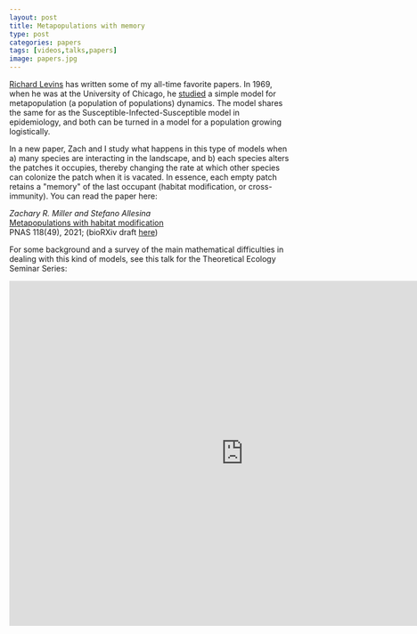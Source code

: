 ```yaml
---
layout: post
title: Metapopulations with memory
type: post
categories: papers
tags: [videos,talks,papers]
image: papers.jpg
---
```


[Richard Levins](https://stefanoallesina.github.io/richard-levins-1930-2016) has written some of my all-time favorite papers. In 1969, when he was at the University of Chicago, he [studied](https://academic.oup.com/ae/article-abstract/15/3/237/255899) a simple model for metapopulation (a population of populations) dynamics. The model shares the same for as the Susceptible-Infected-Susceptible model in epidemiology, and both can be turned in a model for a population growing logistically. 

In a new paper, Zach and I study what happens in this type of models when a) many species are interacting in the landscape, and b) each species alters the patches it occupies, thereby changing the rate at which other species can colonize the patch when it is vacated. In essence, each empty patch retains a "memory" of the last occupant (habitat modification, or cross-immunity). You can read the paper here:

*Zachary R. Miller and  Stefano Allesina*<br>
[Metapopulations with habitat modification](https://doi.org/10.1073/pnas.2109896118)<br>
PNAS 118(49), 2021; (bioRXiv draft [here](https://www.biorxiv.org/content/10.1101/2021.05.27.446046v2))

For some background and a survey of the main mathematical difficulties in dealing with this kind of models, see this talk for the Theoretical Ecology Seminar Series:

<iframe width="840" height="620" src="https://www.youtube.com/embed/1ULD2jZVa8Q" frameborder="0" allowfullscreen></iframe>

